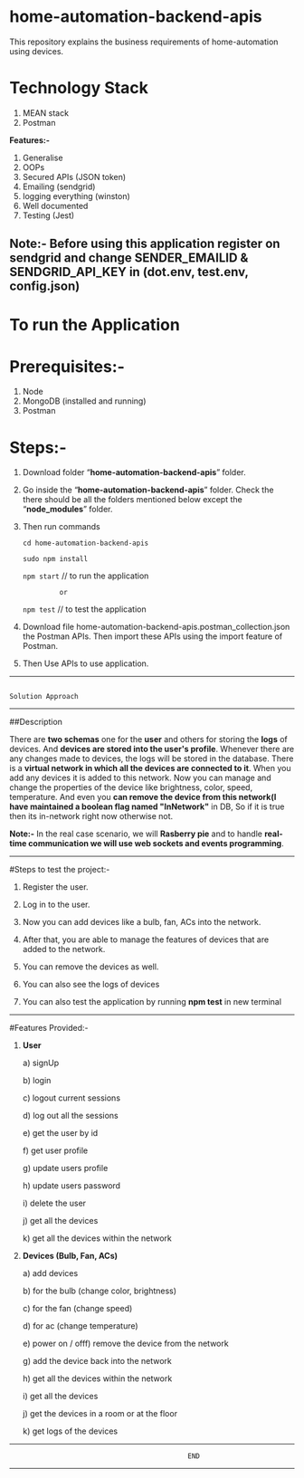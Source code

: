 # home-automation-backend-apis
This repository  explains the business requirements of home-automation using devices.

# Technology Stack
1. MEAN stack
2. Postman

**Features:-**
1. Generalise
2. OOPs
3. Secured APIs (JSON token)
4. Emailing (sendgrid)
5. logging everything (winston)
6. Well documented 
7. Testing (Jest)

## Note:- Before using this application register on sendgrid and change SENDER_EMAILID & SENDGRID_API_KEY in (dot.env, test.env, config.json)


# To run the Application

# Prerequisites:- 
1. Node   
2. MongoDB (installed and running)
3. Postman

# Steps:- 
1. Download folder “**home-automation-backend-apis**” folder.

2. Go inside the “**home-automation-backend-apis**” folder. Check the there should be all the folders mentioned below except the “**node_modules**” folder. 

3. Then run commands

	`cd home-automation-backend-apis`

	`sudo npm install`

	`npm start`                               // to run the application

                or 
                
    `npm test`                               // to test the application

4. Download file home-automation-backend-apis.postman_collection.json the Postman APIs. Then import these APIs using the import feature of Postman.

5. Then Use APIs to use application. 

-------------------------------------------------------------------------------------------------------------------------
														             Solution Approach
-------------------------------------------------------------------------------------------------------------------------

##Description

There are **two schemas** one for the **user** and others for storing the **logs** of devices. And **devices are stored into the user's profile**. Whenever there are any changes made to devices, the logs will be stored in the database. There is a **virtual network in which all the devices are connected to it**. When you add any devices it is added to this network. Now you can manage and change the properties of the device like brightness, color, speed, temperature. And even you **can remove the device from this network(I have maintained a boolean flag named "InNetwork"** in DB, So if it is true then its in-network right now otherwise not.

**Note:-** In the real case scenario, we will **Rasberry pie** and to handle **real-time communication we will use web sockets and events programming**.

-------------------------------------------------------------------------------------------------------------------------

#Steps to test the project:- 

1. Register the user.

2. Log in to the user.

3. Now you can add devices like a bulb, fan, ACs into the network.

4. After that, you are able to manage the features of devices that are added to the network.

5. You can remove the devices as well.

6. You can also see the logs of devices

7. You can also test the application by running **npm test** in new terminal

-------------------------------------------------------------------------------------------------------------------------

#Features Provided:- 

1. **User**

	a) signUp

	b) login

	c) logout current sessions

	d) log out all the sessions

	e) get the user by id

	f) get user profile

	g) update users profile

	h) update users password

	i) delete the user

	j) get all the devices 

	k) get all the devices within the network

2. **Devices (Bulb, Fan, ACs)**

	a) add devices

	b) for the bulb (change color, brightness)

	c) for the fan (change speed)

	d) for ac (change temperature)

	e) power on / offf) remove the device from the network

	g) add the device back into the network

	h) get all the devices within the network

	i) get all the devices

	j) get the devices in a room or at the floor

	k) get logs of the devices

-------------------------------------------------------------------------------------------------------------------------
												END

-------------------------------------------------------------------------------------------------------------------------